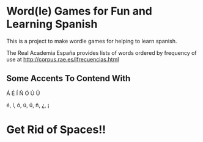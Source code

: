 # Word(le) Games for Fun and Learning Spanish

This is a project to make wordle games for helping to learn spanish.

The Real Academia España provides lists of words ordered by frequency of use at http://corpus.rae.es/lfrecuencias.html

## Some Accents To Contend With

Á É Í Ñ Ó Ú Ü

 é, í, ó, ú, ü, ñ, ¿, ¡

 # Get Rid of Spaces!!
 